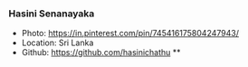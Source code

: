 ### Hasini Senanayaka
- Photo: https://in.pinterest.com/pin/745416175804247943/
- Location: Sri Lanka
- Github: https://github.com/hasinichathu
**
